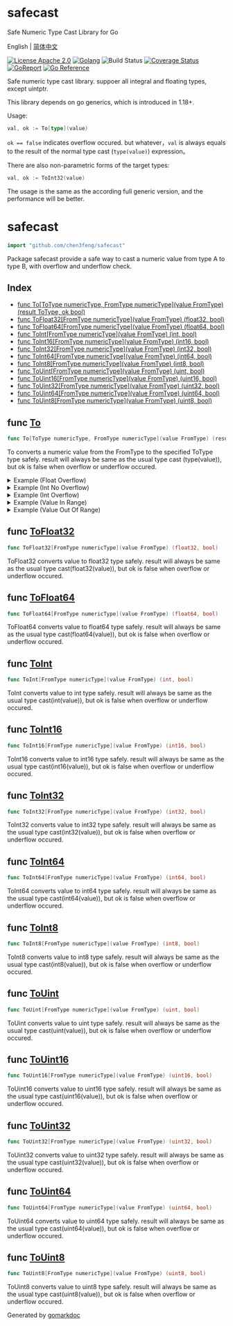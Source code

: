 # safecast

Safe Numeric Type Cast Library for Go

English | [简体中文](README_zh.md)

[![License Apache 2.0](https://img.shields.io/badge/License-Apache_2.0-red.svg)](COPYING)
[![Golang](https://img.shields.io/badge/Language-go1.18+-blue.svg)](https://go.dev/)
![Build Status](https://github.com/chen3feng/safecast/actions/workflows/go.yml/badge.svg)
[![Coverage Status](https://coveralls.io/repos/github/chen3feng/safecast/badge.svg?branch=master)](https://coveralls.io/github/chen3feng/safecast?branch=master)
[![GoReport](https://goreportcard.com/badge/github.com/securego/gosec)](https://goreportcard.com/report/github.com/chen3feng/safecast)
[![Go Reference](https://pkg.go.dev/badge/github.com/chen3feng/safecast.svg)](https://pkg.go.dev/github.com/chen3feng/safecast)

Safe numeric type cast library. suppoer all integral and floating types, except uintptr.

This library depends on go generics, which is introduced in 1.18+.

Usage:

```go
val, ok := To[type](value)
```

`ok == false` indicates overflow occured. but whatever，`val` is always equals to the result of the normal type cast (`type(value)`) expression。

There are also non-parametric forms of the target types:

````go
val, ok := ToInt32(value)
````

The usage is the same as the according full generic version, and the performance will be better.

<!-- gomarkdoc:embed:start -->

<!-- Code generated by gomarkdoc. DO NOT EDIT -->

# safecast

```go
import "github.com/chen3feng/safecast"
```

Package safecast provide a safe way to cast a numeric value from type A to type B, with overflow and underflow check.

## Index

- [func To[ToType numericType, FromType numericType](value FromType) (result ToType, ok bool)](<#func-to>)
- [func ToFloat32[FromType numericType](value FromType) (float32, bool)](<#func-tofloat32>)
- [func ToFloat64[FromType numericType](value FromType) (float64, bool)](<#func-tofloat64>)
- [func ToInt[FromType numericType](value FromType) (int, bool)](<#func-toint>)
- [func ToInt16[FromType numericType](value FromType) (int16, bool)](<#func-toint16>)
- [func ToInt32[FromType numericType](value FromType) (int32, bool)](<#func-toint32>)
- [func ToInt64[FromType numericType](value FromType) (int64, bool)](<#func-toint64>)
- [func ToInt8[FromType numericType](value FromType) (int8, bool)](<#func-toint8>)
- [func ToUint[FromType numericType](value FromType) (uint, bool)](<#func-touint>)
- [func ToUint16[FromType numericType](value FromType) (uint16, bool)](<#func-touint16>)
- [func ToUint32[FromType numericType](value FromType) (uint32, bool)](<#func-touint32>)
- [func ToUint64[FromType numericType](value FromType) (uint64, bool)](<#func-touint64>)
- [func ToUint8[FromType numericType](value FromType) (uint8, bool)](<#func-touint8>)


## func [To](<https://github.com/chen3feng/safecast/blob/master/generics.go#L12>)

```go
func To[ToType numericType, FromType numericType](value FromType) (result ToType, ok bool)
```

To converts a numeric value from the FromType to the specified ToType type safely. result will always be same as the usual type cast \(type\(value\)\), but ok is false when overflow or underflow occured.

<details><summary>Example (Float Overflow)</summary>
<p>

```go
package main

import (
	"fmt"
	"github.com/chen3feng/safecast"
	"math"
)

func main() {
	n, ok := safecast.To[float32](math.MaxFloat32 * 2)
	fmt.Print(n, ok)
}
```

#### Output

```
+Inf false
```

</p>
</details>

<details><summary>Example (Int No Overflow)</summary>
<p>

```go
package main

import (
	"fmt"
	"github.com/chen3feng/safecast"
)

func main() {
	b, ok := safecast.To[byte](255)
	fmt.Print(b, ok)
}
```

#### Output

```
255 true
```

</p>
</details>

<details><summary>Example (Int Overflow)</summary>
<p>

```go
package main

import (
	"fmt"
	"github.com/chen3feng/safecast"
)

func main() {
	b, ok := safecast.To[byte](256)
	fmt.Print(b, ok)
}
```

#### Output

```
0 false
```

</p>
</details>

<details><summary>Example (Value In Range)</summary>
<p>

```go
package main

import (
	"fmt"
	"github.com/chen3feng/safecast"
)

func main() {
	n, ok := safecast.To[uint](1)
	fmt.Print(n, ok)
}
```

#### Output

```
1 true
```

</p>
</details>

<details><summary>Example (Value Out Of Range)</summary>
<p>

```go
package main

import (
	"fmt"
	"github.com/chen3feng/safecast"
)

func main() {
	n, ok := safecast.To[uint32](-1)
	fmt.Print(n, ok)
}
```

#### Output

```
4294967295 false
```

</p>
</details>

## func [ToFloat32](<https://github.com/chen3feng/safecast/blob/master/generics.go#L398>)

```go
func ToFloat32[FromType numericType](value FromType) (float32, bool)
```

ToFloat32 converts value to float32 type safely. result will always be same as the usual type cast\(float32\(value\)\), but ok is false when overflow or underflow occured.

## func [ToFloat64](<https://github.com/chen3feng/safecast/blob/master/generics.go#L432>)

```go
func ToFloat64[FromType numericType](value FromType) (float64, bool)
```

ToFloat64 converts value to float64 type safely. result will always be same as the usual type cast\(float64\(value\)\), but ok is false when overflow or underflow occured.

## func [ToInt](<https://github.com/chen3feng/safecast/blob/master/generics.go#L194>)

```go
func ToInt[FromType numericType](value FromType) (int, bool)
```

ToInt converts value to int type safely. result will always be same as the usual type cast\(int\(value\)\), but ok is false when overflow or underflow occured.

## func [ToInt16](<https://github.com/chen3feng/safecast/blob/master/generics.go#L92>)

```go
func ToInt16[FromType numericType](value FromType) (int16, bool)
```

ToInt16 converts value to int16 type safely. result will always be same as the usual type cast\(int16\(value\)\), but ok is false when overflow or underflow occured.

## func [ToInt32](<https://github.com/chen3feng/safecast/blob/master/generics.go#L126>)

```go
func ToInt32[FromType numericType](value FromType) (int32, bool)
```

ToInt32 converts value to int32 type safely. result will always be same as the usual type cast\(int32\(value\)\), but ok is false when overflow or underflow occured.

## func [ToInt64](<https://github.com/chen3feng/safecast/blob/master/generics.go#L160>)

```go
func ToInt64[FromType numericType](value FromType) (int64, bool)
```

ToInt64 converts value to int64 type safely. result will always be same as the usual type cast\(int64\(value\)\), but ok is false when overflow or underflow occured.

## func [ToInt8](<https://github.com/chen3feng/safecast/blob/master/generics.go#L58>)

```go
func ToInt8[FromType numericType](value FromType) (int8, bool)
```

ToInt8 converts value to int8 type safely. result will always be same as the usual type cast\(int8\(value\)\), but ok is false when overflow or underflow occured.

## func [ToUint](<https://github.com/chen3feng/safecast/blob/master/generics.go#L364>)

```go
func ToUint[FromType numericType](value FromType) (uint, bool)
```

ToUint converts value to uint type safely. result will always be same as the usual type cast\(uint\(value\)\), but ok is false when overflow or underflow occured.

## func [ToUint16](<https://github.com/chen3feng/safecast/blob/master/generics.go#L262>)

```go
func ToUint16[FromType numericType](value FromType) (uint16, bool)
```

ToUint16 converts value to uint16 type safely. result will always be same as the usual type cast\(uint16\(value\)\), but ok is false when overflow or underflow occured.

## func [ToUint32](<https://github.com/chen3feng/safecast/blob/master/generics.go#L296>)

```go
func ToUint32[FromType numericType](value FromType) (uint32, bool)
```

ToUint32 converts value to uint32 type safely. result will always be same as the usual type cast\(uint32\(value\)\), but ok is false when overflow or underflow occured.

## func [ToUint64](<https://github.com/chen3feng/safecast/blob/master/generics.go#L330>)

```go
func ToUint64[FromType numericType](value FromType) (uint64, bool)
```

ToUint64 converts value to uint64 type safely. result will always be same as the usual type cast\(uint64\(value\)\), but ok is false when overflow or underflow occured.

## func [ToUint8](<https://github.com/chen3feng/safecast/blob/master/generics.go#L228>)

```go
func ToUint8[FromType numericType](value FromType) (uint8, bool)
```

ToUint8 converts value to uint8 type safely. result will always be same as the usual type cast\(uint8\(value\)\), but ok is false when overflow or underflow occured.



Generated by [gomarkdoc](<https://github.com/princjef/gomarkdoc>)


<!-- gomarkdoc:embed:end -->
